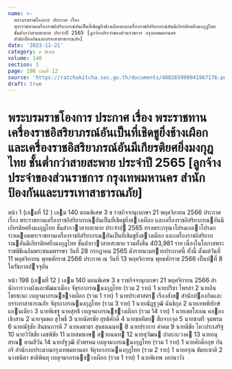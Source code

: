 ```yaml
---
name: >-
  พระบรมราชโองการ ประกาศ เรื่อง
  พระราชทานเครื่องราชอิสริยาภรณ์อันเป็นที่เชิดชูยิ่งช้างเผือกและเครื่องราชอิสริยาภรณ์อันมีเกียรติยศยิ่งมงกุฎไทย
  ชั้นต่ำกว่าสายสะพาย ประจำปี 2565 [ลูกจ้างประจำของส่วนราชการ กรุงเทพมหานคร
  สำนักป้องกันและบรรเทาสาธารณภัย]
date: '2023-11-21'
category: ข พิเศษ
volume: 140
section: 3
page: 198 เล่มที่ 12
source: 'https://ratchakitcha.soc.go.th/documents/488265990941967176.pdf'
draft: true
---
```


# พระบรมราชโองการ ประกาศ เรื่อง พระราชทานเครื่องราชอิสริยาภรณ์อันเป็นที่เชิดชูยิ่งช้างเผือกและเครื่องราชอิสริยาภรณ์อันมีเกียรติยศยิ่งมงกุฎไทย ชั้นต่ำกว่าสายสะพาย ประจำปี 2565 [ลูกจ้างประจำของส่วนราชการ กรุงเทพมหานคร สำนักป้องกันและบรรเทาสาธารณภัย]

หน้า 1 (เลมที่ 12 ) เลม 140 ตอนพิเศษ 3 ข ราชกิจจานุเบกษา 21 พฤศจิกายน 2566 ประกาศ เรื่อง พระราชทานเครื่องราชอิสริยาภรณอันเป็นที่เชิดชูยิ่งชางเผือก และเครื่องราชอิสริยาภรณอันมีเกียรติยศยิ่งมงกุฎไทย ชั้นต่ํากวาสายสะพาย ประจําป 2565 ทรงพระกรุณาโปรดเกลาโปรดกระหมอมพระราชทานเครื่องราชอิสริยาภรณอันเป็นที่เชิดชูยิ่งชางเผือก และเครื่องราชอิสริยาภรณอันมีเกียรติยศยิ่งมงกุฎไทย ชั้นต่ํากวาสายสะพาย รวมทั้งสิ้น 403,981 ราย เนื่องในโอกาสพระราชพิธีเฉลิมพระชนมพรรษา วันที่ 28 กรกฎาคม 2565 ดังรายนามทายประกาศนี้ ทั้งนี้ ตั้งแต่วันที่ 11 พฤศจิกายน พุทธศักราช 2566 ประกาศ ณ วันที่ 13 พฤศจิกายน พุทธศักราช 2566 เป็นปที่ 8 ในรัชกาลปจจุบัน

หน้า 198 (เลมที่ 12 ) เลม 140 ตอนพิเศษ 3 ข ราชกิจจานุเบกษา 21 พฤศจิกายน 2566 สํานักการวางผังและพัฒนาเมือง จัตุรถาภรณมงกุฎไทย (รวม 2 ราย) 1 นายปรีชา ไพรสา 2 นายอิน ไชยชะนะ เบญจมาภรณชางเผือก (รวม 1 ราย) 1 นายประศาสตร เรืองสังข สํานักปองกันและบรรเทาสาธารณภัย จัตุรถาภรณมงกุฎไทย (รวม 3 ราย) 1 นายณัฎฐวุฒิ ฉันธิกุล 2 นายเทพพิทักษ์ แกนเดียว 3 นายพิเชฐ นาคสุทธิ เบญจมาภรณชางเผือก (รวม 14 ราย) 1 นายเขตโสภณ คลองเชิงสาน 2 นายจุมพล สุโพธิ์ 3 นายฉัตรชัย สุทธิศักดิ์ 4 นายชลทิตย สืบจากจุล 5 นายชาตรี จุมพรม 6 นายณัฐชัย สินธนภารดี 7 นายเดชาธร สุนธนนนท 8 นายปราการ คําคม 9 นายมีชัย ไหวประเสริฐ 10 นายวิวัชชัย เดชพิชัย 11 นายสมพงษ สวยนนท 12 นายสุวัฒน ปาละกะวงค 13 นายอนุสรณ ตามสีวัน 14 นายอัฐวุฒิ บัวพรหม เบญจมาภรณมงกุฎไทย (รวม 1 ราย) 1 นายศักดิ์กฤษ กันอริ สํานักงบประมาณกรุงเทพมหานคร จัตุรถาภรณมงกุฎไทย (รวม 2 ราย) 1 นายอรุณ ขัมทะชาติ 2 นางชนิตา ชาติพินทุ เบญจมาภรณชางเผือก (รวม 1 ราย) 1 นายพิเทพ งอกนาวัง
